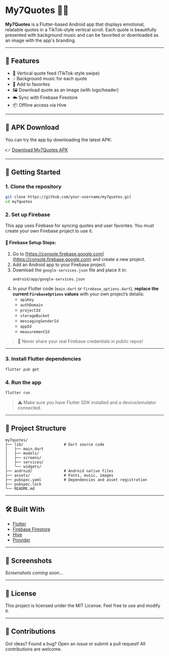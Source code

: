 # My7Quotes 📜🎵

**My7Quotes** is a Flutter-based Android app that displays emotional, relatable quotes in a TikTok-style vertical scroll. Each quote is beautifully presented with background music and can be favorited or downloaded as an image with the app's branding.

---

## 📱 Features

- 🔁 Vertical quote feed (TikTok-style swipe)
- 🎶 Background music for each quote
- 💖 Add to favorites
- 🖼️ Download quote as an image (with logo/header)
- ☁️ Sync with Firebase Firestore
- 📦 Offline access via Hive

---

## 🔗 APK Download

You can try the app by downloading the latest APK:

👉 [Download My7Quotes APK](https://drive.google.com/file/d/1H-dxeIxzEEyyIyL0hfdqWQ8ewPH-_HpR/view?usp=sharing)

---

## 🚀 Getting Started

### 1. Clone the repository

```bash
git clone https://github.com/your-username/my7quotes.git
cd my7quotes
```

### 2. Set up Firebase

This app uses Firebase for syncing quotes and user favorites. You must create your own Firebase project to use it.

#### 🔧 Firebase Setup Steps:

1. Go to [https://console.firebase.google.com](https://console.firebase.google.com) and create a new project.
2. Add an Android app to your Firebase project.
3. Download the `google-services.json` file and place it in:
   ```
   android/app/google-services.json
   ```
4. In your Flutter code (`main.dart` or `firebase_options.dart`), **replace the current `FirebaseOptions` values** with your own project’s details:
   - `apiKey`
   - `authDomain`
   - `projectId`
   - `storageBucket`
   - `messagingSenderId`
   - `appId`
   - `measurementId`

> 🔐 Never share your real Firebase credentials in public repos!

---

### 3. Install Flutter dependencies

```bash
flutter pub get
```

### 4. Run the app

```bash
flutter run
```

> ⚠️ Make sure you have Flutter SDK installed and a device/emulator connected.

---

## 📁 Project Structure

```
my7quotes/
├── lib/                  # Dart source code
│   ├── main.dart
│   ├── models/
│   ├── screens/
│   ├── services/
│   └── widgets/
├── android/              # Android native files
├── assets/               # Fonts, music, images
├── pubspec.yaml          # Dependencies and asset registration
├── pubspec.lock
└── README.md
```

---

## 🛠 Built With

- [Flutter](https://flutter.dev/)
- [Firebase Firestore](https://firebase.google.com/)
- [Hive](https://docs.hivedb.dev/)
- [Provider](https://pub.dev/packages/provider)

---

## 📸 Screenshots

_Screenshots coming soon..._

---

## 📄 License

This project is licensed under the MIT License. Feel free to use and modify it.

---

## 🙌 Contributions

Got ideas? Found a bug? Open an issue or submit a pull request! All contributions are welcome.
